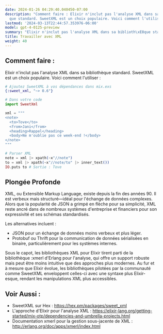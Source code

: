 ```yaml
---
date: 2024-01-26 04:29:40.040450-07:00
description: "Comment faire : Elixir n'inclut pas l'analyse XML dans sa biblioth\xE8\
  que standard. SweetXML est un choix populaire. Voici comment l'utiliser ."
lastmod: '2024-03-13T22:44:57.353976-06:00'
model: gpt-4-0125-preview
summary: "Elixir n'inclut pas l'analyse XML dans sa biblioth\xE8que standard."
title: Travailler avec XML
weight: 40
---
```


## Comment faire :
Elixir n'inclut pas l'analyse XML dans sa bibliothèque standard. SweetXML est un choix populaire. Voici comment l'utiliser :

```elixir
# Ajoutez SweetXML à vos dépendances dans mix.exs
{:sweet_xml, "~> 0.6"}

# Dans votre code
import SweetXml

xml = """
<note>
  <to>Tove</to>
  <from>Jani</from>
  <heading>Rappel</heading>
  <body>Ne m'oublie pas ce week-end !</body>
</note>
"""

# Parser XML
note = xml |> xpath(~x"//note")
to = xml |> xpath(~x"//note/to" |> inner_text())
IO.puts to # Sortie : Tove
```

## Plongée Profonde
XML, ou Extensible Markup Language, existe depuis la fin des années 90. Il est verbeux mais structuré—idéal pour l'échange de données complexes. Alors que la popularité de JSON a grimpé en flèche pour sa simplicité, XML reste ancré dans de nombreux systèmes d'entreprise et financiers pour son expressivité et ses schémas standardisés.

Les alternatives incluent :
- JSON pour un échange de données moins verbeux et plus léger.
- Protobuf ou Thrift pour la communication de données sérialisées en binaire, particulièrement pour les systèmes internes.

Sous le capot, les bibliothèques XML pour Elixir tirent parti de la bibliothèque :xmerl d'Erlang pour l'analyse, qui offre un support robuste mais peut être moins intuitive que des approches plus modernes. Au fur et à mesure que Elixir évolue, les bibliothèques pilotées par la communauté comme SweetXML enveloppent celles-ci avec une syntaxe plus Elixir-esque, rendant les manipulations XML plus accessibles.

## Voir Aussi :
- SweetXML sur Hex : https://hex.pm/packages/sweet_xml
- L'approche d'Elixir pour l'analyse XML : https://elixir-lang.org/getting-started/mix-otp/dependencies-and-umbrella-projects.html
- Documentation xmerl pour la gestion sous-jacente de XML : http://erlang.org/doc/apps/xmerl/index.html
